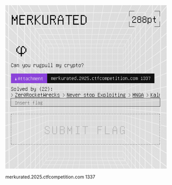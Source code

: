 ![Pasted image 20250629025838.png](../../../../../../../../../../../attachments/Pasted%20image%2020250629025838.png)

merkurated.2025.ctfcompetition.com 1337

